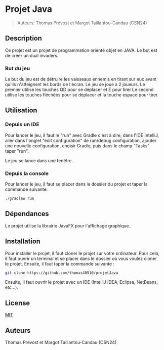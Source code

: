 # Projet Java
> Auteurs: Thomas Prévost et Margot Taillantou-Candau (CSN24)

## Description
Ce projet est un projet de programmation orienté objet en JAVA.
Le but est de créer un dual invaders.

### But du jeu 
Le but du jeu est de détruire les vaisseaux ennemis en tirant sur eux avant qu'ils n'atteignent les bords de l'écran. 
Le jeu se joue à 2 joueurs. 
Le premier utilise les touches QD pour se déplacer et E pour tirer
Le second utilise les touches fléchées pour se déplacer et la touche espace pour tirer. 

## Utilisation
### Depuis un IDE
Pour lancer le jeu, il faut le "run" avec Gradle c'est à dire, dans l'IDE IntelliJ, 
aller dans l'onglet "edit configuration" de run/debug configuration, ajouter une nouvelle configuration, 
choisir Gradle, puis dans le champ "Tasks" taper "run".

Le jeu se lance dans une fenêtre.

### Depuis la console
Pour lancer le jeu, il faut se placer dans le dossier du projet et taper la commande suivante:
```bash
./gradlew run
```

## Dépendances
Le projet utilise la librairie JavaFX pour l'affichage graphique.

## Installation
Pour installer le projet, il faut cloner le projet sur votre ordinateur.
Pour cela, il faut ouvrir un terminal et se placer dans le dossier où vous voulez cloner le projet.
Ensuite, il faut taper la commande suivante : 
```bash
git clone https://github.com/thomas40510/projetJava
```
Ensuite, il faut ouvrir le projet avec un IDE (IntelliJ IDEA, Eclipse, NetBeans, etc...).

## License
[MIT](https://choosealicense.com/licenses/mit/)

## Auteurs
Thomas Prévost et Margot Taillantou-Candau (CSN24)





